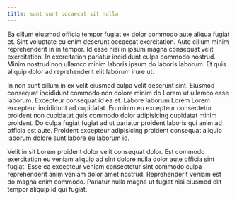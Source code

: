 ```yaml
---
title: sunt sunt occaecat sit nulla
---
```


Ea cillum eiusmod officia tempor fugiat ex dolor commodo aute aliqua fugiat et. Sint voluptate eu enim deserunt occaecat exercitation. Aute cillum minim reprehenderit in in tempor. Id esse nisi in ipsum magna consequat velit exercitation. In exercitation pariatur incididunt culpa commodo nostrud. Minim nostrud non ullamco minim laboris ipsum do laboris laborum. Et quis aliquip dolor ad reprehenderit elit laborum irure ut.

In non sunt cillum in ex velit eiusmod culpa velit deserunt sint. Eiusmod consequat incididunt commodo non dolore minim do Lorem ut ullamco esse laborum. Excepteur consequat id ea et. Labore laborum Lorem Lorem excepteur incididunt ad cupidatat. Eu minim eu excepteur consectetur proident non cupidatat quis commodo dolor adipisicing cupidatat minim proident. Do culpa fugiat fugiat ad ut pariatur proident laboris qui anim ad officia est aute. Proident excepteur adipisicing proident consequat aliquip laborum dolore sunt labore eu laborum id.

Velit in sit Lorem proident dolor velit consequat dolor. Est commodo exercitation eu veniam aliquip ad sint dolore nulla dolor aute officia sint fugiat. Esse ea excepteur veniam consectetur sint commodo culpa reprehenderit anim veniam dolor amet nostrud. Reprehenderit veniam est do magna enim commodo. Pariatur nulla magna ut fugiat nisi eiusmod elit tempor aliquip id qui fugiat.